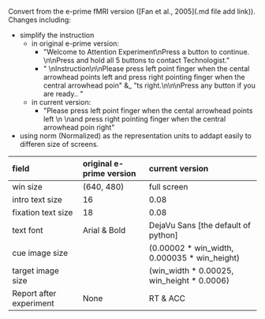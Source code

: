 Convert from the e-prime fMRI version ([Fan et al., 2005](.md file add link)).
Changes including:
  * simplify the instruction
    - in original e-prime version:
      - "Welcome to Attention Experiment\nPress a button to continue. \n\nPress and hold all 5 buttons to contact Technologist."
      - " \nInstruction\n\nPlease press left point finger when the cental arrowhead points left and press right pointing finger when the central arrowhead poin" &_ 
				"ts right.\n\n\nPress any button if you are ready.. "
    - in current version:
      - "Please press left point finger when the cental arrowhead points left \n \nand press right pointing finger when the central arrowhead poin right"
  * using norm (Normalized) as the representation units to addapt easily to differen size of screens.

    
| field | original e-prime version | current version |
|:----------------|:----------------|:----------------|
| win size | (640, 480) | full screen |
| intro text size | 16 | 0.08 |
| fixation text size | 18 | 0.08 |
| text font | Arial & Bold | DejaVu Sans [the default of python] |
| cue image size|  | (0.00002 * win_width, 0.000035 * win_height) |
| target image size |  | (win_width * 0.00025, win_height * 0.0006) |
| Report after experiment | None | RT & ACC |

